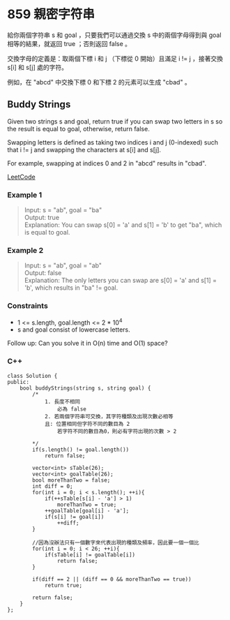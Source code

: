 # 859 親密字符串

給你兩個字符串 s 和 goal ，只要我們可以通過交換 s 中的兩個字母得到與 goal 相等的結果，就返回 true ；否則返回 false 。

交換字母的定義是：取兩個下標 i 和 j （下標從 0 開始）且滿足 i != j ，接著交換 s[i] 和 s[j] 處的字符。

例如，在 "abcd" 中交換下標 0 和下標 2 的元素可以生成 "cbad" 。

##  Buddy Strings

Given two strings s and goal, return true if you can swap two letters in s so the result is equal to goal, otherwise, return false.

Swapping letters is defined as taking two indices i and j (0-indexed) such that i != j and swapping the characters at s[i] and s[j].

For example, swapping at indices 0 and 2 in "abcd" results in "cbad".

[LeetCode](https://leetcode.cn/problems/buddy-strings/)

### Example 1

> Input: s = "ab", goal = "ba"  
Output: true  
Explanation: You can swap s[0] = 'a' and s[1] = 'b' to get "ba", which is equal to goal.  

### Example 2

> Input: s = "ab", goal = "ab"  
Output: false  
Explanation: The only letters you can swap are s[0] = 'a' and s[1] = 'b', which results in "ba" != goal.  

### Constraints

* 1 <= s.length, goal.length <= 2 * 10<sup>4</sup>
* s and goal consist of lowercase letters.
 

Follow up: Can you solve it in O(n) time and O(1) space?


### C++ 

```
class Solution {
public:
    bool buddyStrings(string s, string goal) {
        /*
            1. 長度不相同
                必為 false
            2. 若兩個字符串可交換，其字符種類及出現次數必相等
            且: 位置相同但字符不同的數目為 2
                若字符不同的數目為0，則必有字符出現的次數 > 2
                
        */
        if(s.length() != goal.length())
            return false;

        vector<int> sTable(26);
        vector<int> goalTable(26);
        bool moreThanTwo = false;
        int diff = 0;
        for(int i = 0; i < s.length(); ++i){
            if(++sTable[s[i] - 'a'] > 1)
                moreThanTwo = true;
            ++goalTable[goal[i] - 'a'];
            if(s[i] != goal[i])
                ++diff;
        }

        //因為沒辦法只有一個數字來代表出現的種類及頻率，因此要一個一個比        
        for(int i = 0; i < 26; ++i){
            if(sTable[i] != goalTable[i])
                return false;
        }

        if(diff == 2 || (diff == 0 && moreThanTwo == true))
            return true;
        
        return false;
    }
};
```
